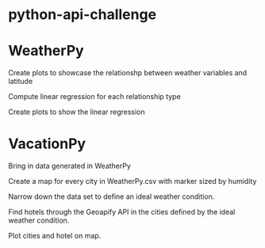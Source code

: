 # python-api-challenge

# WeatherPy
Create plots to showcase the relationshp between weather variables and latitude

Compute linear regression for each relationship type

Create plots to show the linear regression

# VacationPy
Bring in data generated in WeatherPy

Create a map for every city in WeatherPy.csv with marker sized by humidity 

Narrow down the data set to define an ideal weather condition. 

Find hotels through the Geoapify API in the cities defined by the ideal weather condition.

Plot cities and hotel on map. 
